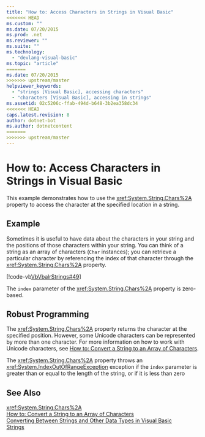 ```yaml
---
title: "How to: Access Characters in Strings in Visual Basic"
<<<<<<< HEAD
ms.custom: ""
ms.date: 07/20/2015
ms.prod: .net
ms.reviewer: ""
ms.suite: ""
ms.technology: 
  - "devlang-visual-basic"
ms.topic: "article"
=======
ms.date: 07/20/2015
>>>>>>> upstream/master
helpviewer_keywords: 
  - "strings [Visual Basic], accessing characters"
  - "characters [Visual Basic], accessing in strings"
ms.assetid: 02c5206c-ffab-494d-b648-3b2ea358dc34
<<<<<<< HEAD
caps.latest.revision: 8
author: dotnet-bot
ms.author: dotnetcontent
=======
>>>>>>> upstream/master
---
```

# How to: Access Characters in Strings in Visual Basic
This example demonstrates how to use the <xref:System.String.Chars%2A> property to access the character at the specified location in a string.  
  
## Example  
 Sometimes it is useful to have data about the characters in your string and the positions of those characters within your string. You can think of a string as an array of characters (`Char` instances); you can retrieve a particular character by referencing the index of that character through the <xref:System.String.Chars%2A> property.  
  
 [!code-vb[VbVbalrStrings#49](../../../../visual-basic/language-reference/functions/codesnippet/VisualBasic/how-to-access-characters-in-strings_1.vb)]  
  
 The `index` parameter of the <xref:System.String.Chars%2A> property is zero-based.  
  
## Robust Programming  
 The <xref:System.String.Chars%2A> property returns the character at the specified position. However, some Unicode characters can be represented by more than one character. For more information on how to work with Unicode characters, see [How to: Convert a String to an Array of Characters](../../../../visual-basic/programming-guide/language-features/strings/how-to-convert-a-string-to-an-array-of-characters.md).  
  
 The <xref:System.String.Chars%2A> property throws an <xref:System.IndexOutOfRangeException> exception if the `index` parameter is greater than or equal to the length of the string, or if it is less than zero  
  
## See Also  
 <xref:System.String.Chars%2A>  
 [How to: Convert a String to an Array of Characters](../../../../visual-basic/programming-guide/language-features/strings/how-to-convert-a-string-to-an-array-of-characters.md)  
 [Converting Between Strings and Other Data Types in Visual Basic](../../../../visual-basic/programming-guide/language-features/strings/converting-between-strings-and-other-data-types.md)  
 [Strings](../../../../visual-basic/programming-guide/language-features/strings/index.md)
